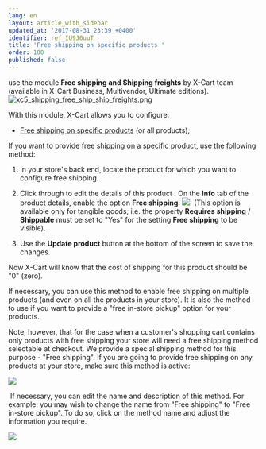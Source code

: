 ```yaml
---
lang: en
layout: article_with_sidebar
updated_at: '2017-08-31 23:39 +0400'
identifier: ref_IU9J0uuT
title: 'Free shipping on specific products '
order: 100
published: false
---
```

use the module **Free shipping and Shipping freights** by X-Cart team (available in X-Cart Business, Multivendor, Ultimate editions).
    ![xc5_shipping_free_ship_ship_freights.png]({{site.baseurl}}/attachments/ref_rOT8GezP/xc5_shipping_free_ship_ship_freights.png)

With this module, X-Cart allows you to configure:

*   [Free shipping on specific products](#free-shipping-on-specific-products-or-all-products) (or all products);

If you want to provide free shipping on a specific product, use the following method:

1.  In your store's back end, locate the product for which you want to configure free shipping.
2.  Click through to edit the details of this product . On the **Info** tab of the product details, enable the option **Free shipping**:
    ![]({{site.baseurl}}/attachments/6389844/9437240.png)
     (This option is available only for tangible goods; i.e. the property **Requires shipping** / **Shippable** must be set to "Yes" for the setting **Free shipping** to be visible).

3.  Use the **Update product** button at the bottom of the screen to save the changes. 

Now X-Cart will know that the cost of shipping for this product should be "0" (zero).

If necessary, you can use this method to enable free shipping on multiple products (and even on all the products in your store). It is also the method to use if you want to provide a "free in-store pickup" option for your products.

Note, however, that for the case when a customer's shopping cart contains only products with free shipping your store will need a free shipping method selectable at checkout. We provide a special shipping method for this purpose - "Free shipping". If you are going to provide free shipping on any products at your store, make sure this method is active:

![]({{site.baseurl}}/attachments/6389844/9437241.png)

 If necessary, you can edit the name and description of this method. For example, you may wish to change the name from "Free shipping" to "Free in-store pickup". To do so, click on the method name and adjust the information you require.

![]({{site.baseurl}}/attachments/6389844/9437242.png)

